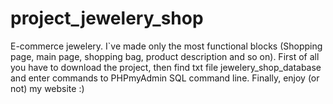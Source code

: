 # project_jewelery_shop
E-commerce jewelery.
I`ve made only the most functional blocks (Shopping page, main page, shopping bag, product description and so on).
First of all you have to download the project, then find txt file jewelery_shop_database and enter commands to PHPmyAdmin SQL command line.
Finally, enjoy (or not) my website :) 
